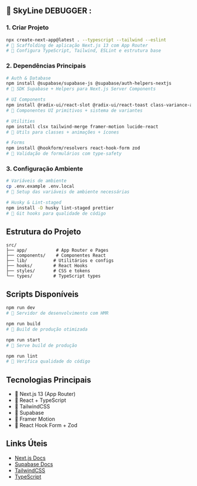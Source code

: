 ## 👾 SkyLine DEBUGGER :

### 1. Criar Projeto
```bash
npx create-next-app@latest . --typescript --tailwind --eslint
# 👾 Scaffolding de aplicação Next.js 13 com App Router
# 👾 Configura TypeScript, Tailwind, ESLint e estrutura base
```

### 2. Dependências Principais

```bash
# Auth & Database
npm install @supabase/supabase-js @supabase/auth-helpers-nextjs
# 👾 SDK Supabase + Helpers para Next.js Server Components

# UI Components
npm install @radix-ui/react-slot @radix-ui/react-toast class-variance-authority
# 👾 Componentes UI primitivos + sistema de variantes

# Utilities
npm install clsx tailwind-merge framer-motion lucide-react
# 👾 Utils para classes + animações + ícones

# Forms
npm install @hookform/resolvers react-hook-form zod
# 👾 Validação de formulários com type-safety
```

### 3. Configuração Ambiente

```bash
# Variáveis de ambiente
cp .env.example .env.local
# 👾 Setup das variáveis de ambiente necessárias

# Husky & Lint-staged
npm install -D husky lint-staged prettier
# 👾 Git hooks para qualidade de código
```

## Estrutura do Projeto

```
src/
├── app/           # App Router e Pages
├── components/    # Componentes React
├── lib/          # Utilitários e configs
├── hooks/        # React Hooks
├── styles/       # CSS e tokens
└── types/        # TypeScript types
```

## Scripts Disponíveis

```bash
npm run dev
# 👾 Servidor de desenvolvimento com HMR

npm run build
# 👾 Build de produção otimizada

npm run start
# 👾 Serve build de produção

npm run lint
# 👾 Verifica qualidade do código
```

## Tecnologias Principais

- 🚀 Next.js 13 (App Router)
- 🔷 React + TypeScript
- 🎨 TailwindCSS
- 🔐 Supabase
- 💫 Framer Motion
- 🎯 React Hook Form + Zod

## Links Úteis

- [Next.js Docs](https://nextjs.org/docs)
- [Supabase Docs](https://supabase.io/docs)
- [TailwindCSS](https://tailwindcss.com/)
- [TypeScript](https://www.typescriptlang.org/)
